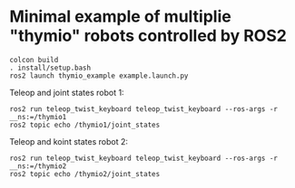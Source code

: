 # Minimal example of multiplie "thymio" robots controlled by ROS2

```
colcon build
. install/setup.bash
ros2 launch thymio_example example.launch.py
```

Teleop and joint states robot 1:
```
ros2 run teleop_twist_keyboard teleop_twist_keyboard --ros-args -r __ns:=/thymio1
ros2 topic echo /thymio1/joint_states
```

Teleop and koint states robot 2:
```
ros2 run teleop_twist_keyboard teleop_twist_keyboard --ros-args -r __ns:=/thymio2
ros2 topic echo /thymio2/joint_states
```

